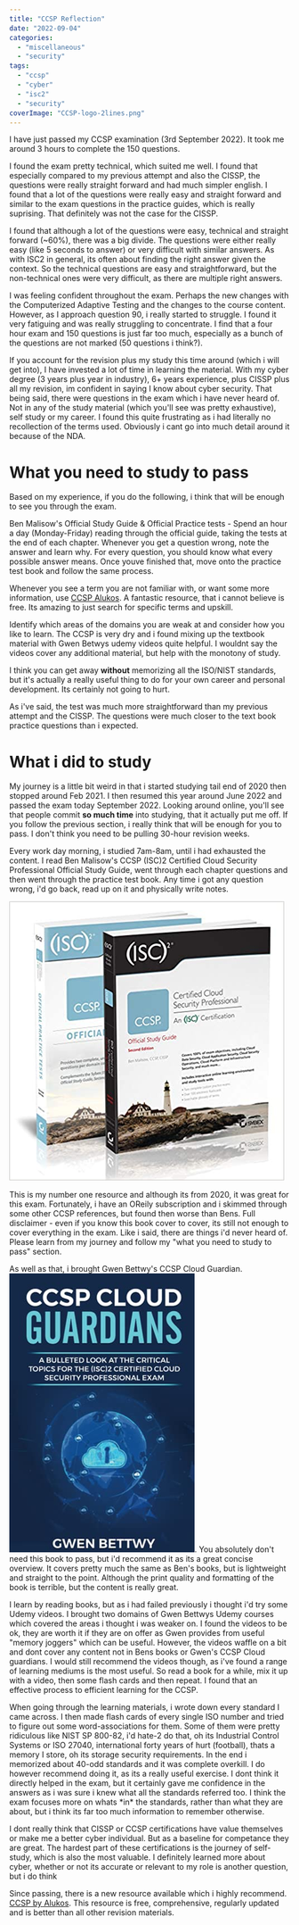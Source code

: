 ```yaml
---
title: "CCSP Reflection"
date: "2022-09-04"
categories: 
  - "miscellaneous"
  - "security"
tags: 
  - "ccsp"
  - "cyber"
  - "isc2"
  - "security"
coverImage: "CCSP-logo-2lines.png"
---
```


I have just passed my CCSP examination (3rd September 2022). It took me around 3 hours to complete the 150 questions.

I found the exam pretty technical, which suited me well. I found that especially compared to my previous attempt and also the CISSP, the questions were really straight forward and had much simpler english. I found that a lot of the questions were really easy and straight forward and similar to the exam questions in the practice guides, which is really suprising. That definitely was not the case for the CISSP.

I found that although a lot of the questions were easy, technical and straight forward (~60%), there was a big divide. The questions were either really easy (like 5 seconds to answer) or very difficult with similar answers. As with ISC2 in general, its often about finding the right answer given the context. So the technical questions are easy and straightforward, but the non-technical ones were very difficult, as there are multiple right answers.

I was feeling confident throughout the exam. Perhaps the new changes with the Computerized Adaptive Testing and the changes to the course content. However, as I approach question 90, i really started to struggle. I found it very fatiguing and was really struggling to concentrate. I find that a four hour exam and 150 questions is just far too much, especially as a bunch of the questions are not marked (50 questions i think?).

If you account for the revision plus my study this time around (which i will get into), I have invested a lot of time in learning the material. With my cyber degree (3 years plus year in industry), 6+ years experience, plus CISSP plus all my revision, im confident in saying I know about cyber security. That being said, there were questions in the exam which i have never heard of. Not in any of the study material (which you'll see was pretty exhaustive), self study or my career. I found this quite frustrating as i had literally no recollection of the terms used. Obviously i cant go into much detail around it because of the NDA.

# What you need to study to pass

Based on my experience, if you do the following, i think that will be enough to see you through the exam.

Ben Malisow's Official Study Guide & Official Practice tests - Spend an hour a day (Monday-Friday) reading through the official guide, taking the tests at the end of each chapter. Whenever you get a question wrong, note the answer and learn why. For every question, you should know what every possible answer means. Once youve finished that, move onto the practice test book and follow the same process.

Whenever you see a term you are not familiar with, or want some more information, use [CCSP Alukos](https://ccsp.alukos.com/). A fantastic resource, that i cannot believe is free. Its amazing to just search for specific terms and upskill.

Identify which areas of the domains you are weak at and consider how you like to learn. The CCSP is very dry and i found mixing up the textbook material with Gwen Betwys udemy videos quite helpful. I wouldnt say the videos cover any additional material, but help with the monotony of study.

I think you can get away **without** memorizing all the ISO/NIST standards, but it's actually a really useful thing to do for your own career and personal development. Its certainly not going to hurt.

As i've said, the test was much more straightforward than my previous attempt and the CISSP. The questions were much closer to the text book practice questions than i expected.

# What i did to study

My journey is a little bit weird in that i started studying tail end of 2020 then stopped around Feb 2021. I then resumed this year around June 2022 and passed the exam today September 2022. Looking around online, you'll see that people commit **so much time** into studying, that it actually put me off. If you follow the previous section, i really think that will be enough for you to pass. I don't think you need to be pulling 30-hour revision weeks.

Every work day morning, i studied 7am-8am, until i had exhausted the content. I read Ben Malisow's CCSP (ISC)2 Certified Cloud Security Professional Official Study Guide, went through each chapter questions and then went through the practice test book. Any time i got any question wrong, i'd go back, read up on it and physically write notes.

![](/images/5133-5ELUkL._SX492_BO1204203200_.jpg)

This is my number one resource and although its from 2020, it was great for this exam. Fortunately, i have an OReily subscription and i skimmed through some other CCSP references, but found then worse than Bens. Full disclaimer - even if you know this book cover to cover, its still not enough to cover everything in the exam. Like i said, there are things i'd never heard of. Please learn from my journey and follow my "what you need to study to pass" section.

As well as that, i brought Gwen Bettwy's CCSP Cloud Guardian. ![](/images/B08XNBY9RL.01._SCLZZZZZZZ_SX500_.jpg). You absolutely don't need this book to pass, but i'd recommend it as its a great concise overview. It covers pretty much the same as Ben's books, but is lightweight and straight to the point. Although the print quality and formatting of the book is terrible, but the content is really great.

I learn by reading books, but as i had failed previously i thought i'd try some Udemy videos. I brought two domains of Gwen Bettwys Udemy courses which covered the areas i thought i was weaker on. I found the videos to be ok, they are worth it if they are on offer as Gwen provides from useful "memory joggers" which can be useful. However, the videos waffle on a bit and dont cover any content not in Bens books or Gwen's CCSP Cloud guardians. I would still recommend the videos though, as i've found a range of learning mediums is the most useful. So read a book for a while, mix it up with a video, then some flash cards and then repeat. I found that an effective process to efficient learning for the CCSP.

When going through the learning materials, i wrote down every standard I came across. I then made flash cards of every single ISO number and tried to figure out some word-associations for them. Some of them were pretty ridiculous like NIST SP 800-82, i'd hate-2 do that, oh its Industrial Control Systems or ISO 27040, international forty years of hurt (football), thats a memory I store, oh its storage security requirements. In the end i memorized about 40-odd standards and it was complete overkill. I do however recommend doing it, as its a really useful exercise. I dont think it directly helped in the exam, but it certainly gave me confidence in the answers as i was sure i knew what all the standards referred too. I think the exam focuses more on whats \*in\* the standards, rather than what they are about, but i think its far too much information to remember otherwise.

I dont really think that CISSP or CCSP certifications have value themselves or make me a better cyber individual. But as a baseline for competance they are great. The hardest part of these certifications is the journey of self-study, which is also the most valuable. I definitely learned more about cyber, whether or not its accurate or relevant to my role is another question, but i do think

Since passing, there is a new resource available which i highly recommend. [CCSP by Alukos](https://ccsp.alukos.com/). This resource is free, comprehensive, regularly updated and is better than all other revision materials. 
